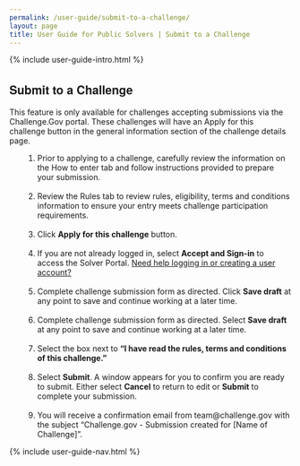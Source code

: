 ```yaml
---
permalink: /user-guide/submit-to-a-challenge/
layout: page
title: User Guide for Public Solvers | Submit to a Challenge
---
```

<div class="res-sec">
  <div class="grid-row ">
    <div class="grid-col-12">{% include user-guide-intro.html %}</div>
  </div>
  <div class="grid-row grid-gap usa-typo">
    <div class="grid-col-12 usa-padding-bottom-10 usa-padding-bottom-30 padding-x-0">
      <div class="bg-secondary-lighter text-center">
        <h2 class="margin-bottom-0">Submit to a Challenge</h2>
      </div>
    </div>
  </div>
  <div class="grid-row grid-gap justify-content-between">
    <div class="grid-col-7">
      <div class="usa-prose">
        <p>This feature is only available for challenges accepting submissions via the Challenge.Gov portal. These challenges will have an Apply for this challenge button in the general information section of the challenge details page.
</p>
        <ol>
          <li class="font-bolder"><span>Prior to applying to a challenge, carefully review the information on the How to enter tab and follow instructions provided to prepare your submission.
</span></li><br>
          <li class="font-bolder"><span>Review the Rules tab to review rules, eligibility, terms and conditions information to ensure your entry meets challenge participation requirements.
</span></li><br>
          <li class="font-bolder"><span>Click <b>Apply for this challenge</b> button.</span></li><br>
          <li class="font-bolder"><span>If you are not already logged in, select <b>Accept and Sign-in</b> to access the Solver Portal. <a href="{{ site.baseurl }}/user-guide/create-your-account/">Need help logging in or creating a user account?</a></span></li><br>
          <li class="font-bolder"><span>Complete challenge submission form as directed. Click <b>Save draft</b> at any point to save and continue working at a later time.</span></li><br>
          <li class="font-bolder"><span>Complete challenge submission form as directed. Select <b>Save draft</b> at any point to save and continue working at a later time.
</span></li><br>
          <li class="font-bolder"><span>Select the box next to <b>“I have read the rules, terms and conditions of this challenge.”</b>
</span></li><br>
          <li class="font-bolder"><span>Select <b>Submit</b>.  A window appears for you to confirm you are ready to submit. Either select <b>Cancel</b> to return to edit or <b>Submit</b> to complete your submission.
</span></li><br>
           <li class="font-bolder"><span>You will receive a confirmation email from team@challenge.gov with the subject “Challenge.gov - Submission created for [Name of Challenge]”.

</span></li>
        </ol>
      </div>
    </div>
    <div class="grid-col-4">{% include user-guide-nav.html %} </div>
  </div>
</div>

<style>
  .usa-prose ol{
    padding-left: 50px;
    margin-top: 0;
  }
  .usa-prose ol ul{
    margin-top: 0;
  }
  .usa-prose ul{
    padding-left: 2rem;
    margin-top: 0;
    margin-bottom: 1em;
  }
  .usa-prose ul li{
    max-width: 100%;
    margin-bottom: 0;
  }
  .tablet\:grid-col-10 {
    flex: 0 1 auto;
    width: 100%;
  }
  .grid-container .usa-sidenav {
    margin-left: 0;
    margin-right: 0;
    padding-left: 0;
  }
  .grid-container .usa-sidenav__sublist {
    list-style-type: none;
    padding-left: 0;
    margin: 0;
    font-size: 1rem;
  }
  .usa-typo {
    font-family: Source Sans Pro Web,Helvetica Neue,Helvetica,Roboto,Arial,sans-serif;
  }
  .menu-title {
    text-indent: 1em;
    font-weight: 600;
  }
  .no-underline {
    text-decoration: none !important;
  }
  .child-link {
    text-indent: 2em;
    color: #757575;
    font-weight: 500;
  }
  .usa-sidenav__item a:not(.usa-current):hover {
    background-color: #f1f1f1;
  }

  .usa-sidenav__sublist .usa-sidenav__item a.inactive-link:hover,
  .usa-sidenav__item a.child-link.inactive-link:hover {
    color: #004c8c !important;
    font-weight: 400 !important;
    text-decoration: none !important;
  }

  .usa-sidenav__sublist a:not(.usa-current),
  .usa-sidenav__item a.child-link:not(.usa-current) {
    color: #757575 !important;
  }

  .usa-current {
    color: #205493 !important;
    font-weight: 600 !important;
  }

  .usa-sidenav__item a.child-link:not(.usa-current):hover {
    font-weight: 400 !important;
  }

  .usa-sidenav__item a[href="/user-guide/"]:hover {
    color: #205493 !important;
    font-weight: 400 !important;
  }

  /* Added CSS rule */
  .usa-sidenav__item a.menu-title:hover {
    background-color: transparent !important;
  }                    
</style>
